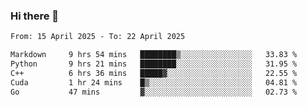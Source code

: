 ### Hi there 👋

<!--[![Top Langs](https://github-readme-stats.vercel.app/api/top-langs/?username=Shuze-Liu)](https://github.com/Shuze-Liu/github-readme-stats)-->
<!--START_SECTION:waka-->

```txt
From: 15 April 2025 - To: 22 April 2025

Markdown     9 hrs 54 mins   ████████▒░░░░░░░░░░░░░░░░   33.83 %
Python       9 hrs 21 mins   ████████░░░░░░░░░░░░░░░░░   31.95 %
C++          6 hrs 36 mins   █████▓░░░░░░░░░░░░░░░░░░░   22.55 %
Cuda         1 hr 24 mins    █▒░░░░░░░░░░░░░░░░░░░░░░░   04.81 %
Go           47 mins         ▓░░░░░░░░░░░░░░░░░░░░░░░░   02.73 %
```

<!--END_SECTION:waka-->

<!--
**Shuze-Liu/Shuze-Liu** is a ✨ _special_ ✨ repository because its `README.md` (this file) appears on your GitHub profile.

Here are some ideas to get you started:

- 🔭 I’m currently working on ...
- 🌱 I’m currently learning ...
- 👯 I’m looking to collaborate on ...
- 🤔 I’m looking for help with ...
- 💬 Ask me about ...
- 📫 How to reach me: ...
- 😄 Pronouns: ...
- ⚡ Fun fact: ...
-->
